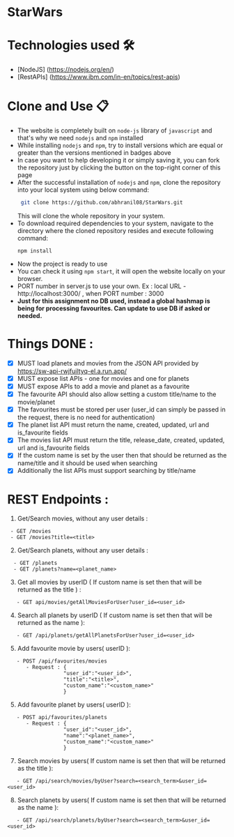 # StarWars

# Technologies used 🛠️

- [NodeJS] (https://nodejs.org/en/)
- [RestAPIs] (https://www.ibm.com/in-en/topics/rest-apis)

# Clone and Use 📋

- The website is completely built on `node-js` library of `javascript` and that's why we need `nodejs` and `npm` installed
- While installing `nodejs` and `npm`, try to install versions which are equal or greater than the versions mentioned in badges above
- In case you want to help developing it or simply saving it, you can fork the repository just by clicking the button on the top-right corner of this page
- After the successful installation of `nodejs` and `npm`, clone the repository into your local system using below command:
  ```bash
   git clone https://github.com/abhranil08/StarWars.git
  ```
  This will clone the whole repository in your system.
- To download required dependencies to your system, navigate to the directory where the cloned repository resides and execute following command:
  ```node
  npm install
  ```
- Now the project is ready to use
- You can check it using `npm start`, it will open the website locally on your browser.
- PORT number in server.js to use your own. Ex : local URL - http://localhost:3000/ , when PORT number : 3000
- **Just for this assignment no DB used, instead a global hashmap is being for processing favourites. Can update to use DB if asked or needed.**

# Things DONE :
- [x] MUST load planets and movies from the JSON API provided by https://sw-api-rwjfuiltyq-el.a.run.app/
- [x] MUST expose list APIs - one for movies and one for planets
- [x] MUST expose APIs to add a movie and planet as a favourite
- [x] The favourite API should also allow setting a custom title/name to the movie/planet
- [x] The favourites must be stored per user (user_id can simply be passed in the request, there is no need for authentication)
- [x] The planet list API must return the name, created, updated, url and is_favourite fields
- [x] The movies list API must return the title, release_date, created, updated, url and is_favourite fields
- [x] If the custom name is set by the user then that should be returned as the name/title and it should be used when searching
- [x] Additionally the list APIs must support searching by title/name

# REST Endpoints :

1. Get/Search movies, without any user details :
  ```
   - GET /movies
   - GET /movies?title=<title>
   ```
   
2. Get/Search planets, without any user details :
 ```
   - GET /planets
   - GET /planets?name=<planet_name>
   ```
   
3. Get all movies by userID ( If custom name is set then that will be returned as the title ) :
```
   - GET api/movies/getAllMoviesForUser?user_id=<user_id>
   ```
   
4. Search all planets by userID ( If custom name is set then that will be returned as the name ):
```
   - GET /api/planets/getAllPlanetsForUser?user_id=<user_id>
   ```

5. Add favourite movie by users( userID ):
```
   - POST /api/favourites/movies
      - Request : {
                  "user_id":"<user_id>",
                  "title":"<title>",
                  "custom_name":"<custom_name>"
                  }
 ```
   
5. Add favourite planet by users( userID ):
```
   - POST api/favourites/planets
      - Request : {
                  "user_id":"<user_id>",
                  "name":"<planet_name>",
                  "custom_name":"<custom_name>"
                  }
```
   
7. Search movies by users( If custom name is set then that will be returned as the title ):
```
   - GET /api/search/movies/byUser?search=<search_term>&user_id=<user_id>
```
   
8. Search planets by users( If custom name is set then that will be returned as the name ):
```
   - GET /api/search/planets/byUser?search=<search_term>&user_id=<user_id>
```

